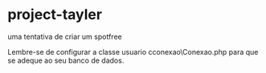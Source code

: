 # project-tayler
uma tentativa de criar um spotfree

Lembre-se de configurar a classe usuario cconexao\Conexao.php para que se adeque ao seu banco de dados.
